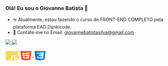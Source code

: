 ### Olá! Eu sou o Giovanne Batista 👋

- ☕ Atualmente, estou fazendo o curso de FRONT-END COMPLETO pela plataforma EAD Dankicode.
- 💬 Contate-me no Email: giovannebatistasilva@gmail.com 

<div>
  <a href="https://github.com/GiovanneBatista18">
  <img height="180em" src="https://github-readme-stats.vercel.app/api?username=GiovanneBatista18&show_icons=true&theme=radical&include_all_commits=true&count_private=true"/>
  <img height="180em" src="https://github-readme-stats.vercel.app/api/top-langs/?username=GiovanneBatista18&layout=compact&langs_count=7&theme=radical"/>
</div>
<div style="display: inline_block"><br>
  <img align="center" alt="Giovanne-Js" height="30" width="40" src="https://raw.githubusercontent.com/devicons/devicon/master/icons/javascript/javascript-plain.svg">
  <img align="center" alt="Giovanne-HTML" height="30" width="40" src="https://raw.githubusercontent.com/devicons/devicon/master/icons/html5/html5-original.svg">
  <img align="center" alt="Giovanne-CSS" height="30" width="40" src="https://raw.githubusercontent.com/devicons/devicon/master/icons/css3/css3-original.svg">
</div>
